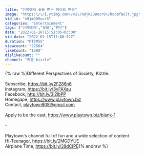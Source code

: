 ```yaml
---
title: "아이에게 꽃을 받은 아이의 반응"
image: "https:\/\/i.ytimg.com\/vi\/n9jmJO9ucr8\/hqdefault.jpg"
vid_id: "n9jmJO9ucr8"
categories: "Entertainment"
tags: ["아이에게","꽃을","받은"]
date: "2022-01-16T15:51:05+03:00"
vid_date: "2022-01-15T11:00:32Z"
duration: "PT2M5S"
viewcount: "22584"
likeCount: "1598"
dislikeCount: ""
channel: "키즐 kizzle"
---
```

{% raw %}Different Perspectives of Society, Kizzle.<br /><br />Subscribe, <a rel="nofollow" target="blank" href="https://bit.ly/2F286n6">https://bit.ly/2F286n6</a><br />Instagram, <a rel="nofollow" target="blank" href="https://bit.ly/3yFAXau">https://bit.ly/3yFAXau</a><br />Facebook, <a rel="nofollow" target="blank" href="http://bit.ly/3i2lbPP">http://bit.ly/3i2lbPP</a><br />Homegape, <a rel="nofollow" target="blank" href="https://www.playtown.biz">https://www.playtown.biz</a><br />Contact, playtown808@gmail.com<br /><br />Apply to be the cast, <a rel="nofollow" target="blank" href="https://www.playtown.biz/blank-1">https://www.playtown.biz/blank-1</a><br /><br />-<br /><br />Playtown's channel full of fun and a wide selection of content<br />Hi-Teenager, <a rel="nofollow" target="blank" href="https://bit.ly/2MGDYUE">https://bit.ly/2MGDYUE</a><br />Airplane Time, <a rel="nofollow" target="blank" href="https://bit.ly/38dCIPE">https://bit.ly/38dCIPE</a>{% endraw %}
